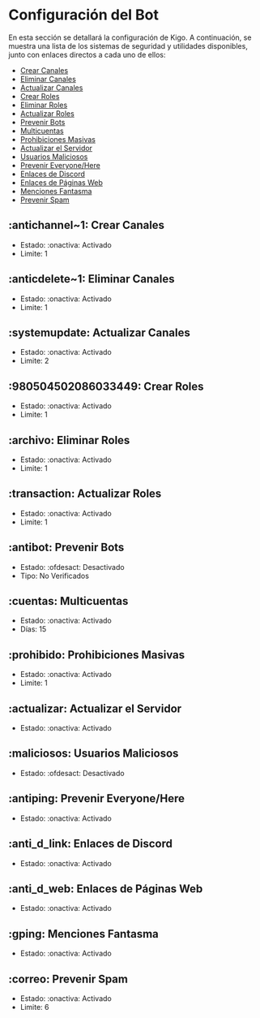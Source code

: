 # Configuración del Bot

En esta sección se detallará la configuración de Kigo. A continuación, se muestra una lista de los sistemas de seguridad y utilidades disponibles, junto con enlaces directos a cada uno de ellos:

- [Crear Canales](#antichannel1-crear-canales)
- [Eliminar Canales](#anticdelete1-eliminar-canales)
- [Actualizar Canales](#systemupdate-actualizar-canales)
- [Crear Roles](#980504502086033449-crear-roles)
- [Eliminar Roles](#archivo-eliminar-roles)
- [Actualizar Roles](#transaction-actualizar-roles)
- [Prevenir Bots](#antibot-prevenir-bots)
- [Multicuentas](#cuentas-multicuentas)
- [Prohibiciones Masivas](#prohibido-prohibiciones-masivas)
- [Actualizar el Servidor](#actualizar-actualizar-el-servidor)
- [Usuarios Maliciosos](#maliciosos-usuarios-maliciosos)
- [Prevenir Everyone/Here](#antiping-prevenir-everyonehere)
- [Enlaces de Discord](#anti_d_link-enlaces-de-discord)
- [Enlaces de Páginas Web](#anti_d_web-enlaces-de-páginas-web)
- [Menciones Fantasma](#gping-menciones-fantasma)
- [Prevenir Spam](#correo-prevenir-spam)

## :antichannel~1: Crear Canales
- Estado: :onactiva: Activado
- Limite: 1

## :anticdelete~1: Eliminar Canales
- Estado: :onactiva: Activado
- Limite: 1

## :systemupdate: Actualizar Canales
- Estado: :onactiva: Activado
- Limite: 2

## :980504502086033449: Crear Roles
- Estado: :onactiva: Activado
- Limite: 1

## :archivo: Eliminar Roles
- Estado: :onactiva: Activado
- Limite: 1

## :transaction: Actualizar Roles
- Estado: :onactiva: Activado
- Limite: 1

## :antibot: Prevenir Bots
- Estado: :ofdesact: Desactivado
- Tipo: No Verificados

## :cuentas: Multicuentas
- Estado: :onactiva: Activado
- Días: 15

## :prohibido: Prohibiciones Masivas
- Estado: :onactiva: Activado
- Limite: 1

## :actualizar: Actualizar el Servidor
- Estado: :onactiva: Activado

## :maliciosos: Usuarios Maliciosos
- Estado: :ofdesact: Desactivado

## :antiping: Prevenir Everyone/Here
- Estado: :onactiva: Activado

## :anti_d_link: Enlaces de Discord
- Estado: :onactiva: Activado

## :anti_d_web: Enlaces de Páginas Web
- Estado: :onactiva: Activado

## :gping: Menciones Fantasma
- Estado: :onactiva: Activado

## :correo: Prevenir Spam
- Estado: :onactiva: Activado
- Limite: 6
